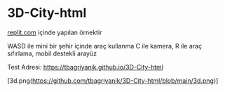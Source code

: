 # 3D-City-html
[replit.com](https://replit.com/) içinde yapılan örnektir

WASD ile mini bir şehir içinde araç kullanma
C ile kamera, R ile araç sıfırlama, mobil destekli arayüz

Test Adresi:
https://tbagriyanik.github.io/3D-City-html

[3d.png(https://github.com/tbagriyanik/3D-City-html/blob/main/3d.png)]
